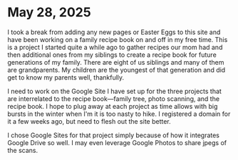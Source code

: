 # May 28, 2025

I took a  break from adding any new pages or Easter Eggs to this site and have been working on a family recipe book on and off in my free time. This is a project I started quite a while ago to gather recipes our mom had and then additional ones from my siblings to create a recipe book for future generations of my family. There are eight of us siblings and many of them are grandparents. My children are the youngest of that generation and did get to know my parents well, thankfully.

I need to work on the Google Site I have set up for the three projects that are interrelated to the recipe book—family tree, photo scanning, and the recipe book. I hope to plug away at each project as time allows with big bursts in the winter when I'm it is too nasty to hike. I registered a domain for it a few weeks ago, but need to flesh out the site better. 

I chose Google Sites for that project simply because of how it integrates Google Drive so well. I may even leverage Google Photos to share jpegs of the scans.

